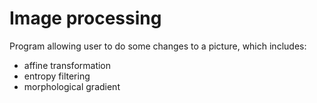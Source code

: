 # Image processing

Program allowing user to do some changes to a picture, which includes:

- affine transformation
- entropy filtering
- morphological gradient
